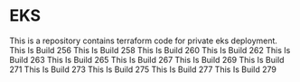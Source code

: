 # EKS
This is a repository contains terraform code for private eks deployment.
This Is Build 256
This Is Build 258
This Is Build 260
This Is Build 262
This Is Build 263
This Is Build 265
This Is Build 267
This Is Build 269
This Is Build 271
This Is Build 273
This Is Build 275
This Is Build 277
This Is Build 279
